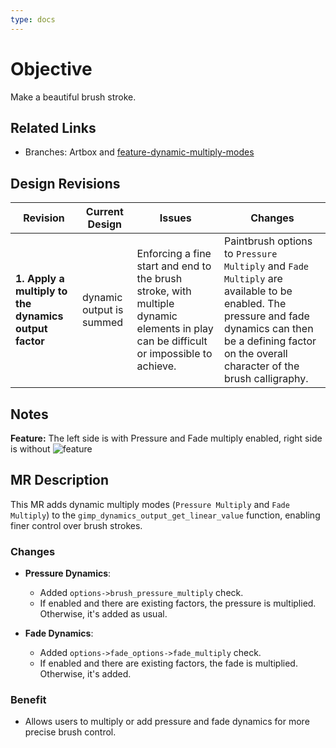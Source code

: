 ```yaml
---
type: docs
---
```


# Objective

Make a beautiful brush stroke.

## Related Links

- Branches: Artbox and [feature-dynamic-multiply-modes](https://gitlab.gnome.org/pixelmixer/artbox/-/tree/feature-dynamic-multiply-modes?ref_type=heads)

## Design Revisions

| **Revision**  | **Current Design**  | **Issues**  | **Changes** |
|--------------------------------------------|---------------------------------------------------------------------------------------------|----------------------------------------------------------------------------------------------|-----------------------------------------------------------|
| **1. Apply a multiply to the dynamics output factor** | dynamic output is summed | Enforcing a fine start and end to the brush stroke, with multiple dynamic elements in play can be difficult or impossible to achieve.  | Paintbrush options to `Pressure Multiply` and `Fade Multiply` are available to be enabled. The pressure and fade dynamics can then be a defining factor on the overall character of the brush calligraphy. |

## Notes

**Feature:** The left side is with Pressure and Fade multiply enabled, right side is without
![feature](/images/diagrams/brush-dynamic-multiply-modes.webp)

## MR Description

This MR adds dynamic multiply modes (`Pressure Multiply` and `Fade Multiply`) to the `gimp_dynamics_output_get_linear_value` function, enabling finer control over brush strokes.

### Changes

- **Pressure Dynamics**:
  - Added `options->brush_pressure_multiply` check.
  - If enabled and there are existing factors, the pressure is multiplied. Otherwise, it's added as usual.
  
- **Fade Dynamics**:
  - Added `options->fade_options->fade_multiply` check.
  - If enabled and there are existing factors, the fade is multiplied. Otherwise, it's added.

### Benefit

- Allows users to multiply or add pressure and fade dynamics for more precise brush control.
